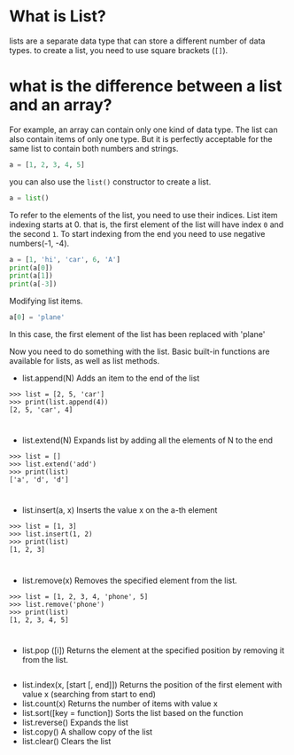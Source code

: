 # What is List?

lists are a separate data type that can store a different number of data types.
to create a list, you need to use square brackets (```[]```).

# what is the difference between a list and an array?


For example, an array can contain only one kind of data type. 
The list can also contain items of only one type. But it is perfectly acceptable for the same list to contain both numbers and strings.
```py
a = [1, 2, 3, 4, 5]
```
you can also use the ```list()``` constructor to create a list.
```py
a = list()
```

To refer to the elements of the list, you need to use their indices. List item indexing starts at 0.
that is, the first element of the list will have index `0` and the second `1`.
To start indexing from the end you need to use negative numbers(-1, -4).
```py
a = [1, 'hi', 'car', 6, 'A']
print(a[0])
print(a[1])
print(a[-3])
```

Modifying list items.
```py
a[0] = 'plane'
```
In this case, the first element of the list has been replaced with 'plane'

Now you need to do something with the list. Basic built-in functions are available for lists, as well as list methods.

* list.append(N) Adds an item to the end of the list
 ```
 >>> list = [2, 5, 'car']
 >>> print(list.append(4))
 [2, 5, 'car', 4]
 ```
 #
* list.extend(N) Expands list by adding all the elements of N to the end 
```
>>> list = []
>>> list.extend('add')
>>> print(list)
['a', 'd', 'd']
```
#

* list.insert(a, x) Inserts the value x on the a-th element
```
>>> list = [1, 3]
>>> list.insert(1, 2)
>>> print(list)
[1, 2, 3]
```
#
* list.remove(x) Removes the specified element from the list.
```
>>> list = [1, 2, 3, 4, 'phone', 5]
>>> list.remove('phone')
>>> print(list)
[1, 2, 3, 4, 5]
```
#

* list.pop ([i]) Returns the element at the specified position by removing it from the list.
```

```
* list.index(x, [start [, end]]) Returns the position of the first element with value x (searching from start to end)
* list.count(x) Returns the number of items with value x
* list.sort([key = function]) Sorts the list based on the function
* list.reverse() Expands the list
* list.copy() A shallow copy of the list
* list.clear() Clears the list
